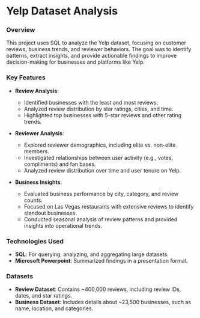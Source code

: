 # Yelp Dataset Analysis

### Overview
This project uses SQL to analyze the Yelp dataset, focusing on customer reviews, business trends, and reviewer behaviors. The goal was to identify patterns, extract insights, and provide actionable findings to improve decision-making for businesses and platforms like Yelp.

### Key Features
- **Review Analysis**:
  - Identified businesses with the least and most reviews.
  - Analyzed review distribution by star ratings, cities, and time.
  - Highlighted top businesses with 5-star reviews and other rating trends.

- **Reviewer Analysis**:
  - Explored reviewer demographics, including elite vs. non-elite members.
  - Investigated relationships between user activity (e.g., votes, compliments) and fan bases.
  - Analyzed review distribution over time and user tenure on Yelp.

- **Business Insights**:
  - Evaluated business performance by city, category, and review counts.
  - Focused on Las Vegas restaurants with extensive reviews to identify standout businesses.
  - Conducted seasonal analysis of review patterns and provided insights into operational trends.

### Technologies Used
- **SQL**: For querying, analyzing, and aggregating large datasets.
- **Microsoft Powerpoint**: Summarized findings in a presentation format.

### Datasets
- **Review Dataset**: Contains ~400,000 reviews, including review IDs, dates, and star ratings.
- **Business Dataset**: Includes details about ~23,500 businesses, such as name, location, and categories.

